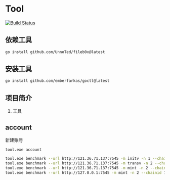# Tool

[![Build Status](https://github.com/emberfarkas/goctl/workflows/go.yml/badge.svg?branch=main)](https://github.com/emberfarks/goctl/actions)

## 依赖工具

``` bash
go install github.com/UnnoTed/fileb0x@latest
```

## 安装工具

``` bash
go install github.com/emberfarkas/goctl@latest
```

## 项目简介

1. 工具

## account

新建账号

```
tool.exe account
```

``` bash
tool.exe benchmark --url http://121.36.71.137:7545 -m initv -n 1 --chainid 7210
tool.exe benchmark --url http://121.36.71.137:7545 -m transv -n 2 --chainid 7210
tool.exe benchmark --url http://121.36.71.137:7545 -m mint -n 2 --chainid 7210 -x 0x2120f7b46af6b14edcb2ba6d42fe1e26cbbadd03
tool.exe benchmark --url http://127.0.0.1:7545 -m mint -n 2 --chainid 7210 -x 0x2120f7b46af6b14edcb2ba6d42fe1e26cbbadd03
```